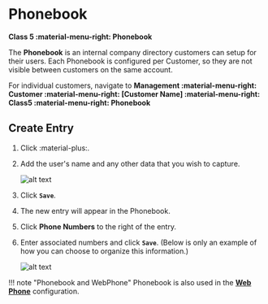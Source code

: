 # Phonebook
**Class 5 :material-menu-right: Phonebook**

The **Phonebook** is an internal company directory customers can setup for their users. Each Phonebook is configured per Customer, so they are not visible between customers on the same account. 

For individual customers, navigate to **Management :material-menu-right: Customer :material-menu-right: [Customer Name] :material-menu-right: Class5 :material-menu-right: Phonebook**

## Create Entry

1. Click :material-plus:.
2. Add the user's name and any other data that you wish to capture. 

    ![alt text][phonebook0]
    
4. Click **`Save`**.
5. The new entry will appear in the Phonebook. 
6. Click **Phone Numbers** to the right of the entry.
7. Enter associated numbers and click **`Save`**. (Below is only an example of how you can choose to organize this information.)

    ![alt text][phonebook]

!!! note "Phonebook and WebPhone"
    Phonebook is also used in the [**Web Phone**](https://docs.connexcs.com/setup/integrations/webphone/) configuration. 

[phonebook0]: /class5/img/phonebook0.png "Phonebook Entry"
[phonebook]: /class5/img/phonebook.png "Phonebook Add Numbers"
